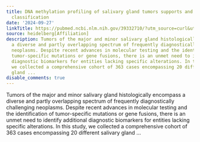 ```yaml
---
title: DNA methylation profiling of salivary gland tumors supports and expands conventional
  classification
date: '2024-09-27'
linkTitle: https://pubmed.ncbi.nlm.nih.gov/39332710/?utm_source=curl&utm_medium=rss&utm_campaign=pubmed-2&utm_content=1FakS-2QOkCT8HsMOQP1bCRQ4YzyumYOmxmF0moLsQ3dFB1E9V&fc=20220326224207&ff=20240928190145&v=2.18.0.post9+e462414
source: heidelberg[Affiliation]
description: Tumors of the major and minor salivary gland histologically encompass
  a diverse and partly overlapping spectrum of frequently diagnostically challenging
  neoplasms. Despite recent advances in molecular testing and the identification of
  tumor-specific mutations or gene fusions, there is an unmet need to identify additional
  diagnostic biomarkers for entities lacking specific alterations. In this study,
  we collected a comprehensive cohort of 363 cases encompassing 20 different salivary
  gland ...
disable_comments: true
---
```

Tumors of the major and minor salivary gland histologically encompass a diverse and partly overlapping spectrum of frequently diagnostically challenging neoplasms. Despite recent advances in molecular testing and the identification of tumor-specific mutations or gene fusions, there is an unmet need to identify additional diagnostic biomarkers for entities lacking specific alterations. In this study, we collected a comprehensive cohort of 363 cases encompassing 20 different salivary gland ...